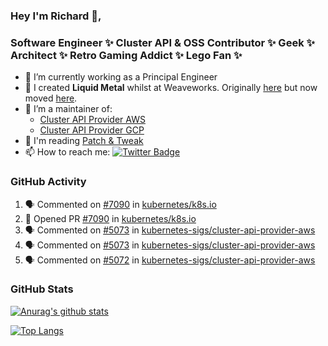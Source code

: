 ### Hey I'm Richard 👋, 

<h3 align="left">Software Engineer ✨ Cluster API & OSS Contributor ✨ Geek ✨ Architect ✨ Retro Gaming Addict ✨ Lego Fan ✨</h3>

- 🔭 I’m currently working as a Principal Engineer
- 📯 I created **Liquid Metal** whilst at Weaveworks. Originally [here](https://github.com/weaveworks-liquidmetal) but now moved [here](https://github.com/liquidmetal-dev).
- 👯 I’m a maintainer of:
  -  [Cluster API Provider AWS](https://github.com/kubernetes-sigs/cluster-api-provider-aws)
  -  [Cluster API Provider GCP](https://github.com/kubernetes-sigs/cluster-api-provider-gcp)
- 💬 I'm reading [Patch & Tweak](https://bjooks.com/products/patch-tweak-exploring-modular-synthesis)
- 📫 How to reach me: [![Twitter Badge](https://img.shields.io/badge/-@fruit_case-00acee?style=flat&logo=Twitter&logoColor=white)](https://twitter.com/intent/follow?screen_name=fruit_case "Follow on Twitter")

### GitHub Activity 

<!--START_SECTION:activity-->
1. 🗣 Commented on [#7090](https://github.com/kubernetes/k8s.io/pull/7090#issuecomment-2257947370) in [kubernetes/k8s.io](https://github.com/kubernetes/k8s.io)
2. 💪 Opened PR [#7090](https://github.com/kubernetes/k8s.io/pull/7090) in [kubernetes/k8s.io](https://github.com/kubernetes/k8s.io)
3. 🗣 Commented on [#5073](https://github.com/kubernetes-sigs/cluster-api-provider-aws/pull/5073#issuecomment-2257660489) in [kubernetes-sigs/cluster-api-provider-aws](https://github.com/kubernetes-sigs/cluster-api-provider-aws)
4. 🗣 Commented on [#5073](https://github.com/kubernetes-sigs/cluster-api-provider-aws/pull/5073#issuecomment-2257659538) in [kubernetes-sigs/cluster-api-provider-aws](https://github.com/kubernetes-sigs/cluster-api-provider-aws)
5. 🗣 Commented on [#5072](https://github.com/kubernetes-sigs/cluster-api-provider-aws/pull/5072#issuecomment-2257658015) in [kubernetes-sigs/cluster-api-provider-aws](https://github.com/kubernetes-sigs/cluster-api-provider-aws)
<!--END_SECTION:activity-->

### GitHub Stats

[![Anurag's github stats](https://github-readme-stats.vercel.app/api?username=richardcase&count_private=true&show_icons=true)](https://github.com/anuraghazra/github-readme-stats)

[![Top Langs](https://github-readme-stats.vercel.app/api/top-langs/?username=richardcase&hide=html&layout=compact)](https://github.com/anuraghazra/github-readme-stats)

